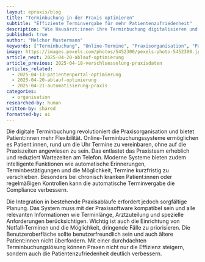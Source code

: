 ```yaml
---
layout: epraxis/blog
title: "Terminbuchung in der Praxis optimieren"
subtitle: "Effiziente Terminvergabe für mehr Patientenzufriedenheit"
description: "Wie Hausärzt:innen ihre Terminbuchung digitalisieren und optimieren können für bessere Praxisabläufe."
published: true
author: "Melchor Mustermann"
keywords: ["Terminbuchung", "Online-Termine", "Praxisorganisation", "Patientenzufriedenheit", "Digitalisierung"]
image: https://images.pexels.com/photos/5452300/pexels-photo-5452300.jpeg
article_next: 2025-04-20-ablauf-optimierung
article_previous: 2025-04-18-verschluesselung-praxisdaten
articles_related:
  - 2025-04-13-patientenportal-optimierung
  - 2025-04-20-ablauf-optimierung
  - 2025-04-21-automatisierung-praxis
categories:
  - organisation
researched-by: human
written-by: shared
formatted-by: ai
---
```


Die digitale Terminbuchung revolutioniert die Praxisorganisation und bietet Patient:innen mehr Flexibilität. Online-Terminbuchungssysteme ermöglichen es Patient:innen, rund um die Uhr Termine zu vereinbaren, ohne auf die Praxiszeiten angewiesen zu sein. Das entlastet das Praxisteam erheblich und reduziert Wartezeiten am Telefon. Moderne Systeme bieten zudem intelligente Funktionen wie automatische Erinnerungen, Terminbestätigungen und die Möglichkeit, Termine kurzfristig zu verschieben. Besonders bei chronisch kranken Patient:innen oder regelmäßigen Kontrollen kann die automatische Terminvergabe die Compliance verbessern.

Die Integration in bestehende Praxisabläufe erfordert jedoch sorgfältige Planung. Das System muss mit der Praxissoftware kompatibel sein und alle relevanten Informationen wie Terminlänge, Arztzuteilung und spezielle Anforderungen berücksichtigen. Wichtig ist auch die Einrichtung von Notfall-Terminen und die Möglichkeit, dringende Fälle zu priorisieren. Die Benutzeroberfläche sollte benutzerfreundlich sein und auch ältere Patient:innen nicht überfordern. Mit einer durchdachten Terminbuchungslösung können Praxen nicht nur die Effizienz steigern, sondern auch die Patientenzufriedenheit deutlich verbessern. 
